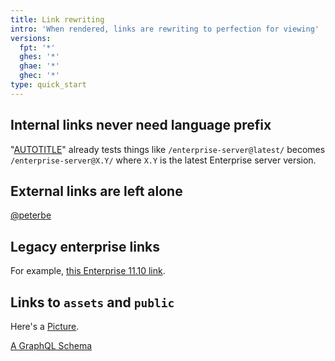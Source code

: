 ```yaml
---
title: Link rewriting
intro: 'When rendered, links are rewriting to perfection for viewing'
versions:
  fpt: '*'
  ghes: '*'
  ghae: '*'
  ghec: '*'
type: quick_start
---
```


## Internal links never need language prefix

"[AUTOTITLE](/get-started/foo/cross-version-linking)" already tests things
like `/enterprise-server@latest/` becomes `/enterprise-server@X.Y/` where
`X.Y` is the latest Enterprise server version.

## External links are left alone

[@peterbe](https://github.com/peterbe)

## Legacy enterprise links

For example, [this Enterprise 11.10 link](/enterprise/11.10.340/admin/articles/upgrading-to-the-latest-release).

## Links to `assets` and `public`

Here's a [Picture](/assets/images/_fixtures/screenshot.png).

[A GraphQL Schema](/public/schema.docs.graphql)
